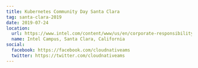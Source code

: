```yaml
---
title: Kubernetes Community Day Santa Clara
tag: santa-clara-2019
date: 2019-07-24
location:
  url: https://www.intel.com/content/www/us/en/corporate-responsibility/intel-in-california.html
  name: Intel Campus, Santa Clara, California
social:
  facebook: https://facebook.com/cloudnativeams
  twitter: https://twitter.com/cloudnativeams
---
```

